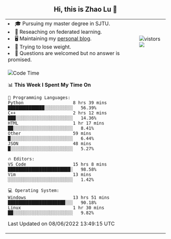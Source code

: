 <h2 align="center"> Hi, this is Zhao Lu 👋</h2>

<table style="overflow:hidden;">
    <tr> 
        <td>
            <li>🎓 Pursuing my master degree in SJTU.</li>
            <li>🌱 Reseaching on federated learning.</li>
            <li>🖥️ Maintaining my <a href="https://ifarewell.xyz">personal blog</a>.</li>
            <li>💪 Trying to lose weight.</li>
            <li>💬 Questions are welcomed but no answer is promised.</li> 
        </td>
        <td>
            <img src="https://visitor-badge.glitch.me/badge?page_id=ifarewell" alt="vistors" />
        <br>
          <img src="https://github-readme-stats.vercel.app/api?username=ifarewell&theme=graywhite&hide=prs,contribs&show_icons=true&hide_border=true&icon_color=CE1D2D&text_color=718096&bg_color=ffffff&hide_title=true" />
        </td>
    </tr>
    <tr>
        <td colspan="2">
            
<!--START_SECTION:waka-->
![Code Time](http://img.shields.io/badge/Code%20Time-192%20hrs%2019%20mins-blue)

📊 **This Week I Spent My Time On** 

```text
💬 Programming Languages: 
Python                   8 hrs 39 mins       ██████████████░░░░░░░░░░░   56.39% 
C++                      2 hrs 12 mins       ███░░░░░░░░░░░░░░░░░░░░░░   14.36% 
HTML                     1 hr 17 mins        ██░░░░░░░░░░░░░░░░░░░░░░░   8.41% 
Other                    59 mins             █░░░░░░░░░░░░░░░░░░░░░░░░   6.44% 
JSON                     48 mins             █░░░░░░░░░░░░░░░░░░░░░░░░   5.27%

🔥 Editors: 
VS Code                  15 hrs 8 mins       ████████████████████████░   98.58% 
Vim                      13 mins             ░░░░░░░░░░░░░░░░░░░░░░░░░   1.42%

💻 Operating System: 
Windows                  13 hrs 51 mins      ██████████████████████░░░   90.18% 
Linux                    1 hr 30 mins        ██░░░░░░░░░░░░░░░░░░░░░░░   9.82%

```


 Last Updated on 08/06/2022 13:49:15 UTC
<!--END_SECTION:waka-->
            
</td></tr>
</table>

